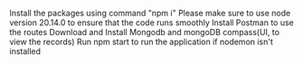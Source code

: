 Install the packages using command "npm i"
Please make sure to use node version 20.14.0 to ensure that the code runs smoothly
Install Postman to use the routes
Download and Install Mongodb and mongoDB compass(UI, to view the records)
Run npm start to run the application if nodemon isn't installed
